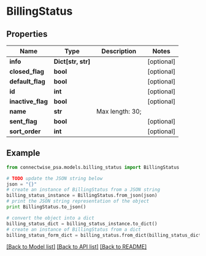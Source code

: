 # BillingStatus


## Properties
Name | Type | Description | Notes
------------ | ------------- | ------------- | -------------
**info** | **Dict[str, str]** |  | [optional] 
**closed_flag** | **bool** |  | [optional] 
**default_flag** | **bool** |  | [optional] 
**id** | **int** |  | [optional] 
**inactive_flag** | **bool** |  | [optional] 
**name** | **str** |  Max length: 30; | 
**sent_flag** | **bool** |  | [optional] 
**sort_order** | **int** |  | [optional] 

## Example

```python
from connectwise_psa.models.billing_status import BillingStatus

# TODO update the JSON string below
json = "{}"
# create an instance of BillingStatus from a JSON string
billing_status_instance = BillingStatus.from_json(json)
# print the JSON string representation of the object
print BillingStatus.to_json()

# convert the object into a dict
billing_status_dict = billing_status_instance.to_dict()
# create an instance of BillingStatus from a dict
billing_status_form_dict = billing_status.from_dict(billing_status_dict)
```
[[Back to Model list]](../README.md#documentation-for-models) [[Back to API list]](../README.md#documentation-for-api-endpoints) [[Back to README]](../README.md)



